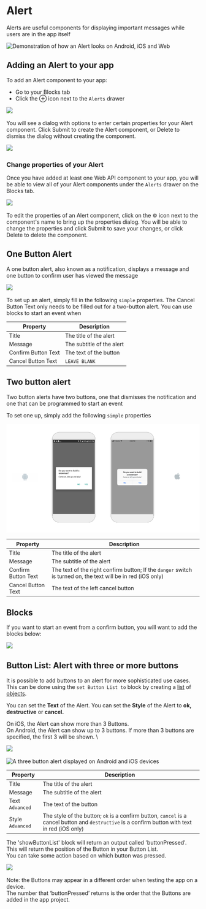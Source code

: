 # Alert

Alerts are useful components for displaying important messages while users are in the app itself

![Demonstration of how an Alert looks on Android, iOS and Web](.gitbook/assets/alertdemo.jpg)

## Adding an Alert to your app

To add an Alert component to your app:

* Go to your Blocks tab
* Click the ⊕ icon next to the `Alerts` drawer

![](<.gitbook/assets/alerts (1).png>)

You will see a dialog with options to enter certain properties for your Alert component. Click Submit to create the Alert component, or Delete to dismiss the dialog without creating the component.

![](.gitbook/assets/alert-dialog.png)

### Change properties of your Alert

Once you have added at least one Web API component to your app, you will be able to view all of your Alert components under the `Alerts` drawer on the Blocks tab.&#x20;

![](.gitbook/assets/alerts-menu.png)

To edit the properties of an Alert component, click on the ⚙ icon next to the component's name to bring up the properties dialog. You will be able to change the properties and click Submit to save your changes, or click Delete to delete the component.

## One Button Alert

A one button alert, also known as a notification, displays a message and one button to confirm user has viewed the message

![](.gitbook/assets/thunkable-docs-exhibits-15.png)

To set up an alert, simply fill in the following `simple` properties. The Cancel Button Text only needs to be filled out for a two-button alert. You can use blocks to start an event when

| Property            | Description               |
| ------------------- | ------------------------- |
| Title               | The title of the alert    |
| Message             | The subtitle of the alert |
| Confirm Button Text | The text of the button    |
| Cancel Button Text  | `LEAVE BLANK`             |

## Two button alert

Two button alerts have two buttons, one that dismisses the notification and one that can be programmed to start an event

To set one up, simply add the following `simple` properties

![](<.gitbook/assets/thunkable-docs-exhibits-14 (2).png>)

| Property            | Description                                                                                                   |
| ------------------- | ------------------------------------------------------------------------------------------------------------- |
| Title               | The title of the alert                                                                                        |
| Message             | The subtitle of the alert                                                                                     |
| Confirm Button Text | The text of the right confirm button; If the `danger` switch is turned on, the text will be in red (iOS only) |
| Cancel Button Text  | The text of the left cancel button                                                                            |

## Blocks

If you want to start an event from a confirm button, you will want to add the blocks below:

![](.gitbook/assets/screen-shot-2021-04-12-at-8.46.25-am.png)

## Button List: Alert with three or more buttons

It is possible to add buttons to an alert for more sophisticated use cases.\
This can be done using the `set Button List to` block by creating a [list](lists.md) of [objects](objects.md).

You can set the **Text** of the Alert. You can set the **Style** of the Alert to **ok, destructive** or **cancel.**

On iOS, the Alert can show more than 3 Buttons.\
On Android, the Alert can show up to 3 buttons. If more than 3 buttons are specified, the first 3 will be shown. \


![](.gitbook/assets/screen-shot-2021-04-19-at-10.23.10-am.png)

![A three button alert displayed on Android and iOS devices](.gitbook/assets/thunkable-docs-exhibits-16.png)

| Property         | Description                                                                                                                                      |
| ---------------- | ------------------------------------------------------------------------------------------------------------------------------------------------ |
| Title            | The title of the alert                                                                                                                           |
| Message          | The subtitle of the alert                                                                                                                        |
| Text `Advanced`  | The text of the button                                                                                                                           |
| Style `Advanced` | The style of the button; `ok` is a confirm button, `cancel` is a cancel button and `destructive` is a confirm button with text in red (iOS only) |

The 'showButtonList' block will return an output called 'buttonPressed'.\
This will return the position of the Button in your Button List.\
You can take some action based on which button was pressed.

![](.gitbook/assets/screen-shot-2021-04-12-at-8.51.02-am.png)

Note: the Buttons may appear in a different order when testing the app on a device. \
The number that ‘buttonPressed’ returns is the order that the Buttons are added in the app project.

